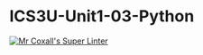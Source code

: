 # ICS3U-Unit1-03-Python

[![Mr Coxall's Super Linter](https://github.com/lucas-debruyn/ICS3U-Unit1-02-Python/workflows/Mr%20Coxall's%20Super%20Linter/badge.svg)](https://github.com/lucas-debruyn/ICS3U-Unit1-02-Python/actions/)
